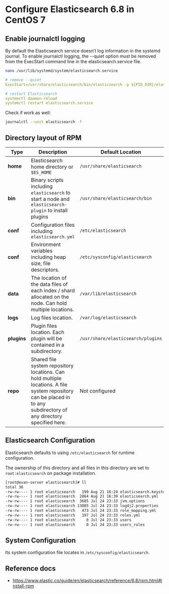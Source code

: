 # Configure Elasticsearch 6.8 in CentOS 7

## Enable journalctl logging
By default the Elasticsearch service doesn’t log information in the systemd journal. 
To enable journalctl logging, the --quiet option must be removed from the ExecStart command line in the elasticsearch.service file.
``` bash
nano /usr/lib/systemd/system/elasticsearch.service
```
```yaml
# remove --quiet
ExecStart=/usr/share/elasticsearch/bin/elasticsearch -p ${PID_DIR}/elasticsearch.pid --quiet

# restart Elasticsearch
systemctl daemon-reload
systemctl restart elasticsearch.service
```
Check if work as well:
```bash
journalctl --unit elasticsearch -f
```
## Directory layout of RPM

| Type        | Description                                                  | Default Location                   | Setting        |
| ----------- | ------------------------------------------------------------ | ---------------------------------- | -------------- |
| **home**    | Elasticsearch home directory or `$ES_HOME`                   | `/usr/share/elasticsearch`         |                |
| **bin**     | Binary scripts including `elasticsearch` to start a node and `elasticsearch-plugin` to install plugins | `/usr/share/elasticsearch/bin`     |                |
| **conf**    | Configuration files including `elasticsearch.yml`            | `/etc/elasticsearch`               | `ES_PATH_CONF` |
| **conf**    | Environment variables including heap size, file descriptors. | `/etc/sysconfig/elasticsearch`     |                |
| **data**    | The location of the data files of each index / shard allocated on the node. Can hold multiple locations. | `/var/lib/elasticsearch`           | `path.data`    |
| **logs**    | Log files location.                                          | `/var/log/elasticsearch`           | `path.logs`    |
| **plugins** | Plugin files location. Each plugin will be contained in a subdirectory. | `/usr/share/elasticsearch/plugins` |                |
| **repo**    | Shared file system repository locations. Can hold multiple locations. A file system repository can be placed in to any subdirectory of any directory specified here. | Not configured                     | `path.repo`    |


## Elasticsearch Configuration
Elasticsearch defaults to using `/etc/elasticsearch` for runtime configuration.

The ownership of this directory and all files in this directory are set to `root:elasticsearch` on package installation. 
```bash
[root@evan-server elasticsearch]# ll
total 36
-rw-rw---- 1 root elasticsearch   199 Aug 21 16:24 elasticsearch.keystore
-rw-rw---- 1 root elasticsearch  2864 Aug 21 16:39 elasticsearch.yml
-rw-rw---- 1 root elasticsearch  3685 Jul 24 23:33 jvm.options
-rw-rw---- 1 root elasticsearch 13085 Jul 24 23:33 log4j2.properties
-rw-rw---- 1 root elasticsearch   473 Jul 24 23:33 role_mapping.yml
-rw-rw---- 1 root elasticsearch   197 Jul 24 23:33 roles.yml
-rw-rw---- 1 root elasticsearch     0 Jul 24 23:33 users
-rw-rw---- 1 root elasticsearch     0 Jul 24 23:33 users_roles
```
## System Configuration
Its system configuration file locates in `/etc/sysconfig/elasticsearch`.

## Reference docs
- https://www.elastic.co/guide/en/elasticsearch/reference/6.8/rpm.html#install-rpm
